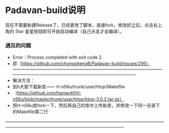 # Padavan-build说明
现在不需要新建Release了，已经更改了脚本，直接fork，修改好之后，点击右上角的 Star 星星按钮即可开始自动编译（自己点击才会编译）。

### 遇见的问题 ###
* Error：Process completed with exit code 2 
* 即（https://github.com/chongshengB/Padavan-build/issues/295）
 ——————————————————————————————————————————————————————————————
* 解决方法： 
* 到h大那下载新库—— rt-n56u/trunk/user/htop/Makefile 
*  （https://github.com/hanwckf/rt-n56u/blob/master/trunk/user/htop/htop-3.0.2.tar.gz） 
* 把rt-n56u库fork一下，然后再自己的库中上传新库，并修改一下同一目录下的Makefile第二行
 
 ———————————————————————————————————————————————————————————————
